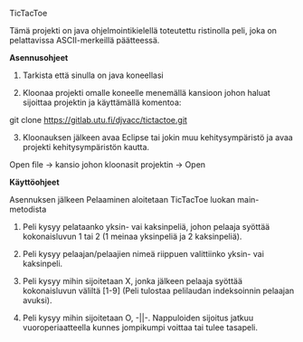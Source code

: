 TicTacToe 

Tämä projekti on java ohjelmointikielellä toteutettu ristinolla peli, joka on pelattavissa ASCII-merkeillä päätteessä.


**Asennusohjeet**

1. Tarkista että sinulla on java koneellasi

2. Kloonaa projekti omalle koneelle menemällä kansioon johon haluat sijoittaa projektin ja käyttämällä komentoa:

git clone https://gitlab.utu.fi/djvacc/tictactoe.git

3. Kloonauksen jälkeen avaa Eclipse tai jokin muu kehitysympäristö ja avaa projekti kehitysympäristön kautta.

Open file -> kansio johon kloonasit projektin -> Open



**Käyttöohjeet**

Asennuksen jälkeen Pelaaminen aloitetaan TicTacToe luokan main-metodista

1. Peli kysyy pelataanko yksin- vai kaksinpeliä, johon pelaaja syöttää kokonaisluvun 1 tai 2 (1 meinaa yksinpeliä ja 2 kaksinpeliä).

2. Peli kysyy pelaajan/pelaajien nimeä riippuen valittiinko yksin- vai kaksinpeli.

3. Peli kysyy mihin sijoitetaan X, jonka jälkeen pelaaja syöttää kokonaisluvun väliltä [1-9] (Peli tulostaa pelilaudan indeksoinnin pelaajan avuksi).

4. Peli kysyy mihin sijoitetaan O, -||-. Nappuloiden sijoitus jatkuu vuoroperiaatteella kunnes jompikumpi voittaa tai tulee tasapeli.

